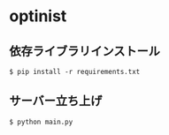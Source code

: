 # optinist

## 依存ライブラリインストール

```
$ pip install -r requirements.txt
```

## サーバー立ち上げ

```
$ python main.py
```
